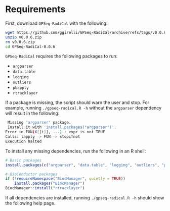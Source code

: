 # Requirements

First, download `GPSeq-RadiCal` with the following:

```bash
wget https://github.com/ggirelli/GPSeq-RadiCal/archive/refs/tags/v0.0.6.zip
unzip v0.0.6.zip
rm v0.0.6.zip
cd GPSeq-RadiCal-0.0.6
```

`GPSeq-RadiCal` requires the following packages to run:

* `argparser`
* `data.table`
* `logging`
* `outliers`
* `pbapply`
* `rtracklayer`

If a package is missing, the script should warn the user and stop. For example, running `./gpseq-radical.R -h` without the `argparser` dependency will result in the following:

```bash
 Missing 'argparser' package.
 Install it with 'install.packages("argparser")'.
Error in FUN(X[[i]], ...) : expr is not TRUE
Calls: lapply -> FUN -> stopifnot
Execution halted
```

To install any missing dependencies, run the following in an R shell:

```R
# Basic packages
install.packages(c("argparser", "data.table", "logging", "outliers", "pbapply"))

# BioConductor packages
if (!requireNamespace("BiocManager", quietly = TRUE))
    install.packages("BiocManager")
BiocManager::install("rtracklayer")
```

If all dependencies are installed, running `./gpseq-radical.R -h` should show the following help page.

```

```